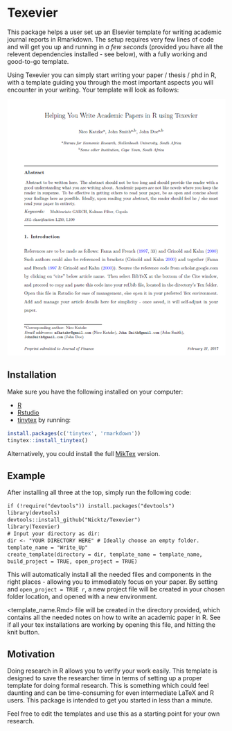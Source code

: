 
<!-- README.md is generated from README.Rmd. Please edit that file -->

# Texevier

<!-- badges: start -->

<!-- badges: end -->

This package helps a user set up an Elsevier template for writing
academic journal reports in Rmarkdown. The setup requires very few lines
of code and will get you up and running in *a few seconds* (provided you
have all the relevent dependencies installed - see below), with a fully
working and good-to-go template.

Using Texevier you can simply start writing your paper / thesis / phd in
R, with a template guiding you through the most important aspects you
will encounter in your writing. Your template will look as follows:

![Screenshot](inst/ScreenShot/Example.PNG)

## Installation

Make sure you have the following installed on your computer:

  - [R](https://cran.r-project.org/bin/windows/base/)
  - [Rstudio](https://www.rstudio.com/)
  - [tinytex](https://yihui.name/tinytex/) by running:

<!-- end list -->

``` r
install.packages(c('tinytex', 'rmarkdown'))
tinytex::install_tinytex()
```

Alternatively, you could install the full
[MikTex](https://miktex.org/download) version.

## Example

After installing all three at the top, simply run the following code:

    if (!require("devtools")) install.packages("devtools")
    library(devtools)
    devtools::install_github("Nicktz/Texevier")
    library(Texevier)
    # Input your directory as dir:
    dir <- "YOUR DIRECTORY HERE" # Ideally choose an empty folder.
    template_name = "Write_Up"
    create_template(directory = dir, template_name = template_name, build_project = TRUE, open_project = TRUE)

This will automatically install all the needed files and components in
the right places - allowing you to immediately focus on your paper. By
setting and `open_project = TRUE r`, a new project file will be created
in your chosen folder location, and opened with a new environment.

\<template\_name.Rmd\> file will be created in the directory provided,
which contains all the needed notes on how to write an academic paper in
R. See if all your tex installations are working by opening this file,
and hitting the knit button.

## Motivation

Doing research in R allows you to verify your work easily. This template
is designed to save the researcher time in terms of setting up a proper
template for doing formal research. This is something which could feel
daunting and can be time-consuming for even intermediate LaTeX and R
users. This package is intended to get you started in less than a
minute.

Feel free to edit the templates and use this as a starting point for
your own research.
